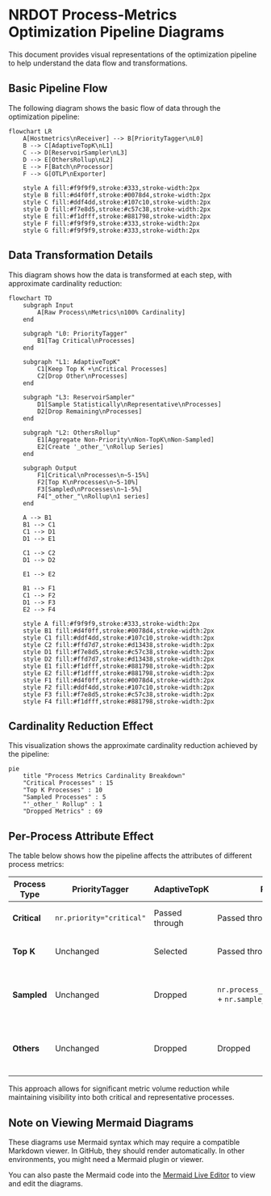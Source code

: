 # NRDOT Process-Metrics Optimization Pipeline Diagrams

This document provides visual representations of the optimization pipeline to help understand the data flow and transformations.

## Basic Pipeline Flow

The following diagram shows the basic flow of data through the optimization pipeline:

```mermaid
flowchart LR
    A[Hostmetrics\nReceiver] --> B[PriorityTagger\nL0]
    B --> C[AdaptiveTopK\nL1]
    C --> D[ReservoirSampler\nL3]
    D --> E[OthersRollup\nL2]
    E --> F[Batch\nProcessor]
    F --> G[OTLP\nExporter]
    
    style A fill:#f9f9f9,stroke:#333,stroke-width:2px
    style B fill:#d4f0ff,stroke:#0078d4,stroke-width:2px
    style C fill:#ddf4dd,stroke:#107c10,stroke-width:2px
    style D fill:#f7e8d5,stroke:#c57c38,stroke-width:2px
    style E fill:#f1dfff,stroke:#881798,stroke-width:2px
    style F fill:#f9f9f9,stroke:#333,stroke-width:2px
    style G fill:#f9f9f9,stroke:#333,stroke-width:2px
```

## Data Transformation Details

This diagram shows how the data is transformed at each step, with approximate cardinality reduction:

```mermaid
flowchart TD
    subgraph Input
        A[Raw Process\nMetrics\n100% Cardinality]
    end
    
    subgraph "L0: PriorityTagger"
        B1[Tag Critical\nProcesses]
    end
    
    subgraph "L1: AdaptiveTopK"
        C1[Keep Top K +\nCritical Processes]
        C2[Drop Other\nProcesses]
    end
    
    subgraph "L3: ReservoirSampler"
        D1[Sample Statistically\nRepresentative\nProcesses]
        D2[Drop Remaining\nProcesses]
    end
    
    subgraph "L2: OthersRollup"
        E1[Aggregate Non-Priority\nNon-TopK\nNon-Sampled]
        E2[Create '_other_'\nRollup Series]
    end
    
    subgraph Output
        F1[Critical\nProcesses\n~5-15%]
        F2[Top K\nProcesses\n~5-10%]
        F3[Sampled\nProcesses\n~1-5%]
        F4["_other_"\nRollup\n1 series]
    end
    
    A --> B1
    B1 --> C1
    C1 --> D1
    D1 --> E1
    
    C1 --> C2
    D1 --> D2
    
    E1 --> E2
    
    B1 --> F1
    C1 --> F2
    D1 --> F3
    E2 --> F4
    
    style A fill:#f9f9f9,stroke:#333,stroke-width:2px
    style B1 fill:#d4f0ff,stroke:#0078d4,stroke-width:2px
    style C1 fill:#ddf4dd,stroke:#107c10,stroke-width:2px
    style C2 fill:#ffd7d7,stroke:#d13438,stroke-width:2px
    style D1 fill:#f7e8d5,stroke:#c57c38,stroke-width:2px
    style D2 fill:#ffd7d7,stroke:#d13438,stroke-width:2px
    style E1 fill:#f1dfff,stroke:#881798,stroke-width:2px
    style E2 fill:#f1dfff,stroke:#881798,stroke-width:2px
    style F1 fill:#d4f0ff,stroke:#0078d4,stroke-width:2px
    style F2 fill:#ddf4dd,stroke:#107c10,stroke-width:2px
    style F3 fill:#f7e8d5,stroke:#c57c38,stroke-width:2px
    style F4 fill:#f1dfff,stroke:#881798,stroke-width:2px
```

## Cardinality Reduction Effect

This visualization shows the approximate cardinality reduction achieved by the pipeline:

```mermaid
pie
    title "Process Metrics Cardinality Breakdown"
    "Critical Processes" : 15
    "Top K Processes" : 10
    "Sampled Processes" : 5
    "'_other_' Rollup" : 1
    "Dropped Metrics" : 69
```

## Per-Process Attribute Effect

The table below shows how the pipeline affects the attributes of different process metrics:

| Process Type | PriorityTagger | AdaptiveTopK | ReservoirSampler | OthersRollup | Final Output |
|-------------|----------------|--------------|------------------|--------------|--------------|
| **Critical** | `nr.priority="critical"` | Passed through | Passed through | Passed through | All original metrics retained |
| **Top K** | Unchanged | Selected | Passed through | Passed through | All original metrics retained |
| **Sampled** | Unchanged | Dropped | `nr.process_sampled_by_reservoir="true"` + `nr.sample_rate="0.xx"` | Passed through | Sampled metrics with sampling metadata |
| **Others** | Unchanged | Dropped | Dropped | Aggregated into `process.pid="-1"` + `process.executable.name="_other_"` | Single aggregated series (sum or avg) |

This approach allows for significant metric volume reduction while maintaining visibility into both critical and representative processes.

## Note on Viewing Mermaid Diagrams

These diagrams use Mermaid syntax which may require a compatible Markdown viewer. In GitHub, they should render automatically. In other environments, you might need a Mermaid plugin or viewer.

You can also paste the Mermaid code into the [Mermaid Live Editor](https://mermaid.live/) to view and edit the diagrams.
